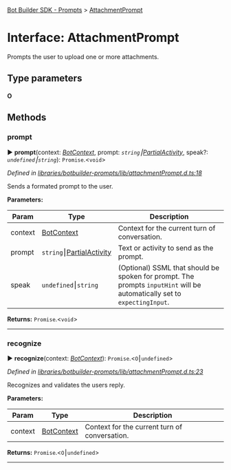 [Bot Builder SDK - Prompts](../README.md) > [AttachmentPrompt](../interfaces/botbuilder_prompts.attachmentprompt.md)



# Interface: AttachmentPrompt


Prompts the user to upload one or more attachments.

## Type parameters
#### O 

## Methods
<a id="prompt"></a>

###  prompt

► **prompt**(context: *[BotContext]()*, prompt: *`string`⎮[Partial]()[Activity]()*, speak?: *`undefined`⎮`string`*): `Promise`.<`void`>



*Defined in [libraries/botbuilder-prompts/lib/attachmentPrompt.d.ts:18](https://github.com/Microsoft/botbuilder-js/blob/f596b7c/libraries/botbuilder-prompts/lib/attachmentPrompt.d.ts#L18)*



Sends a formated prompt to the user.


**Parameters:**

| Param | Type | Description |
| ------ | ------ | ------ |
| context | [BotContext]()   |  Context for the current turn of conversation. |
| prompt | `string`⎮[Partial]()[Activity]()   |  Text or activity to send as the prompt. |
| speak | `undefined`⎮`string`   |  (Optional) SSML that should be spoken for prompt. The prompts `inputHint` will be automatically set to `expectingInput`. |





**Returns:** `Promise`.<`void`>





___

<a id="recognize"></a>

###  recognize

► **recognize**(context: *[BotContext]()*): `Promise`.<`O`⎮`undefined`>



*Defined in [libraries/botbuilder-prompts/lib/attachmentPrompt.d.ts:23](https://github.com/Microsoft/botbuilder-js/blob/f596b7c/libraries/botbuilder-prompts/lib/attachmentPrompt.d.ts#L23)*



Recognizes and validates the users reply.


**Parameters:**

| Param | Type | Description |
| ------ | ------ | ------ |
| context | [BotContext]()   |  Context for the current turn of conversation. |





**Returns:** `Promise`.<`O`⎮`undefined`>





___


